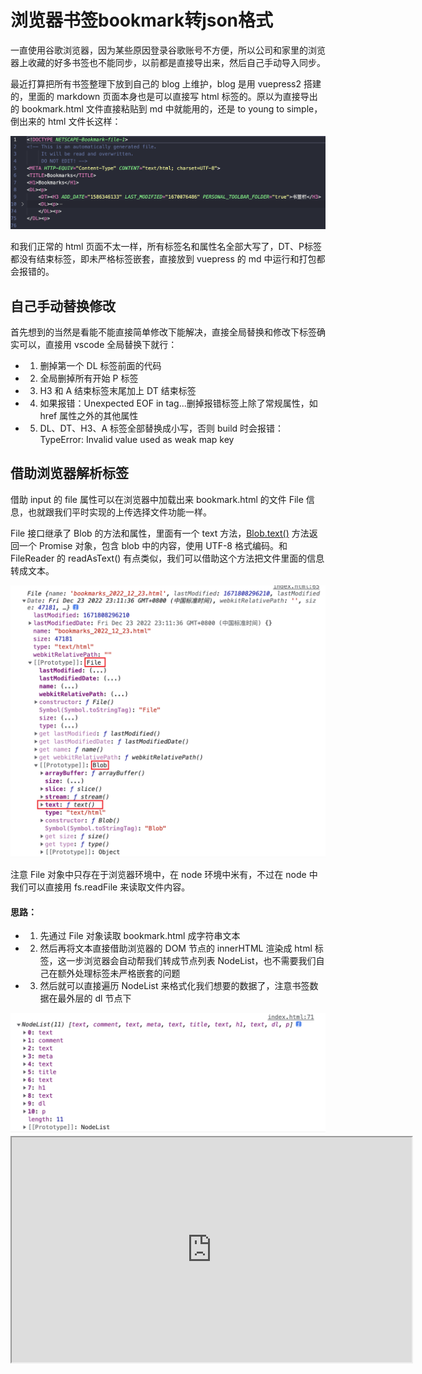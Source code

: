 # 浏览器书签bookmark转json格式

一直使用谷歌浏览器，因为某些原因登录谷歌账号不方便，所以公司和家里的浏览器上收藏的好多书签也不能同步，以前都是直接导出来，然后自己手动导入同步。

最近打算把所有书签整理下放到自己的 blog 上维护，blog 是用 vuepress2 搭建的，里面的 markdown 页面本身也是可以直接写 html 标签的。原以为直接导出的 bookmark.html 文件直接粘贴到 md 中就能用的，还是 to young to simple，倒出来的 html 文件长这样：

<img src="./1.png">

和我们正常的 html 页面不太一样，所有标签名和属性名全部大写了，DT、P标签都没有结束标签，即未严格标签嵌套，直接放到 vuepress 的 md 中运行和打包都会报错的。

## 自己手动替换修改

首先想到的当然是看能不能直接简单修改下能解决，直接全局替换和修改下标签确实可以，直接用 vscode 全局替换下就行：

* 1. 删掉第一个 DL 标签前面的代码
* 2. 全局删掉所有开始 P 标签
* 3. H3 和 A 结束标签末尾加上 DT 结束标签
* 4. 如果报错：Unexpected EOF in tag...删掉报错标签上除了常规属性，如 href 属性之外的其他属性
* 5. DL、DT、H3、A 标签全部替换成小写，否则 build 时会报错：TypeError: Invalid value used as weak map key

## 借助浏览器解析标签

借助 input 的 file 属性可以在浏览器中加载出来 bookmark.html 的文件 File 信息，也就跟我们平时实现的上传选择文件功能一样。

File 接口继承了 Blob 的方法和属性，里面有一个 text 方法，[Blob.text()](https://developer.mozilla.org/zh-CN/docs/Web/API/Blob/text) 方法返回一个 Promise 对象，包含 blob 中的内容，使用 UTF-8 格式编码。和 FileReader 的 readAsText() 有点类似，我们可以借助这个方法把文件里面的信息转成文本。

<img src="./2.png">

注意 File 对象中只存在于浏览器环境中，在 node 环境中米有，不过在 node 中我们可以直接用 fs.readFile 来读取文件内容。

#### 思路：
* 1. 先通过 File 对象读取 bookmark.html 成字符串文本
* 2. 然后再将文本直接借助浏览器的 DOM 节点的 innerHTML 渲染成 html 标签，这一步浏览器会自动帮我们转成节点列表 NodeList，也不需要我们自己在额外处理标签未严格嵌套的问题
* 3. 然后就可以直接遍历 NodeList 来格式化我们想要的数据了，注意书签数据在最外层的 dl 节点下

<img src="./3.png">

<iframe src="https://cafehaus.github.io/parse-bookmark" height="360px" width="640px" />

**注意**
生成 markdown 文件时，超链接的文字内容里带标签的话，vuepress build 编译时会报错：Compiling with vite[vite:vue] Element is missing end tag，解决方式将标签的尖括号去掉：
```markdown
<!-- 错误方式 -->
[HTML的<pre>标签中嵌套HTML标签时被解析的解决方案](http://xxx.com)

<!-- 正确方式 -->
[HTML的pre标签中嵌套HTML标签时被解析的解决方案](http://xxx.com)
```

## nodejs 版本

大题思路其实和浏览器版本一样，只不过解析 dom 节点我们需要借助第三方 dom 库，如 htmlparser2

## 系统自动生成的书签json文件

Chrome 浏览器其实有自动生成的json文件，具体位置：

* windows 系统 C:\Users\Administrator\AppData\Local\Google\Chrome\User Data\Default\Bookmarks
* mac 系统 	/Users/${一般是你的电脑账号名}/Library/Application Support/Google/Chrome/Default/Bookmarks

也可以直接在谷歌浏览器地址栏输入 chrome://version，会自动加载出有关谷歌浏览器的各种信息。
